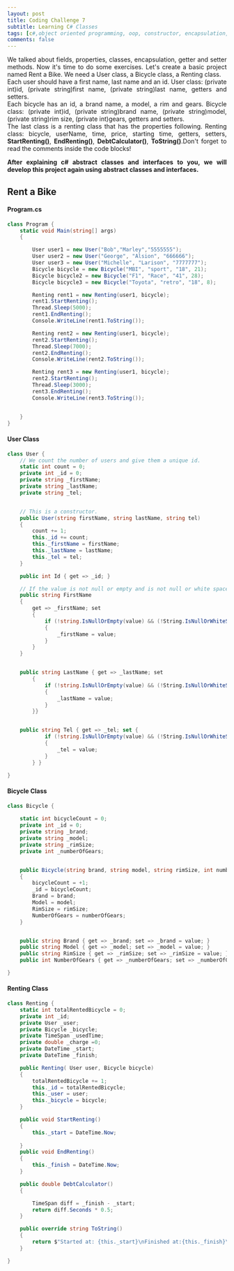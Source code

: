 ```yaml
---
layout: post
title: Coding Challenge 7
subtitle: Learning C# Classes 
tags: [c#,object oriented programming, oop, constructor, encapsulation,fields, properties, , Rent a bike,]
comments: false
---
```




<p style='text-align: justify;'>
We talked about fields, properties, classes, encapsulation, getter and setter methods. Now it's time to do some exercises. Let's create a basic project named Rent a Bike. We need a User class, a Bicycle class, a Renting class. </br>
Each user should have a first name, last name and an id. User class: (private int)id, (private string)first name, (private string)last name, getters and setters.</br>
Each bicycle has an id, a brand name, a model, a rim and gears. Bicycle class: (private int)id, (private string)brand name, (private string)model, (private string)rim size, (private int)gears, getters and setters.</br>
The last class is  a renting class that has the properties following. Renting class: bicycle, userName, time, price, starting time, getters, setters, <b>StartRenting()</b>, <b>EndRenting()</b>, <b>DebtCalculator()</b>, <b>ToString()</b>.Don't forget to read the comments inside the code blocks!</p>  
<p style='text-align: justify;'>
<b>After explaining c# abstract classes and interfaces to you, we will develop this project again using abstract classes and interfaces.</b></p> 

## Rent a Bike

#### Program.cs
```c#
class Program {
    static void Main(string[] args)
    {

        User user1 = new User("Bob","Marley","5555555");
        User user2 = new User("George", "Alsion", "666666");
        User user3 = new User("Michelle", "Larison", "7777777");
        Bicycle bicycle = new Bicycle("MBI", "sport", "18", 21);
        Bicycle bicycle2 = new Bicycle("F1", "Race", "41", 28);
        Bicycle bicycle3 = new Bicycle("Toyota", "retro", "18", 8);

        Renting rent1 = new Renting(user1, bicycle);
        rent1.StartRenting();
        Thread.Sleep(5000);
        rent1.EndRenting();
        Console.WriteLine(rent1.ToString());

        Renting rent2 = new Renting(user1, bicycle);
        rent2.StartRenting();
        Thread.Sleep(7000);
        rent2.EndRenting();
        Console.WriteLine(rent2.ToString());

        Renting rent3 = new Renting(user1, bicycle);
        rent2.StartRenting();
        Thread.Sleep(3000);
        rent3.EndRenting();
        Console.WriteLine(rent3.ToString());


    }
}

```

####  User Class

```c#
class User {
    // We count the number of users and give them a unique id.
    static int count = 0; 
    private int _id = 0;
    private string _firstName;
    private string _lastName;
    private string _tel;


    // This is a constructor. 
    public User(string firstName, string lastName, string tel)
    {
        count += 1;
        this._id += count;
        this._firstName = firstName;
        this._lastName = lastName;
        this._tel = tel;
    }

    public int Id { get => _id; }

    // If the value is not null or empty and is not null or white space,  we change _firstName.
    public string FirstName
    {
        get => _firstName; set
        {
            if (!string.IsNullOrEmpty(value) && (!String.IsNullOrWhiteSpace(value)))
            {
                _firstName = value;
            }
        }
    }


    public string LastName { get => _lastName; set
        {
            if (!string.IsNullOrEmpty(value) && (!String.IsNullOrWhiteSpace(value)))
            {
                _lastName = value;
            }
        }}


    public string Tel { get => _tel; set {
            if (!string.IsNullOrEmpty(value) && (!String.IsNullOrWhiteSpace(value)))
            {
                _tel = value;
            }
        } }

}

```

####  Bicycle Class

```c#
class Bicycle {
    
    static int bicycleCount = 0;
    private int _id = 0;
    private string _brand;
    private string _model;
    private string _rimSize;
    private int _numberOfGears;


    public Bicycle(string brand, string model, string rimSize, int numberOfGears)
    {
        bicycleCount = +1;
        _id = bicycleCount;
        Brand = brand;
        Model = model;
        RimSize = rimSize;
        NumberOfGears = numberOfGears;
    }


    public string Brand { get => _brand; set => _brand = value; }
    public string Model { get => _model; set => _model = value; }
    public string RimSize { get => _rimSize; set => _rimSize = value; }
    public int NumberOfGears { get => _numberOfGears; set => _numberOfGears = value; }

}

```
####  Renting Class

```c#
class Renting {
    static int totalRentedBicycle = 0;
    private int _id;
    private User _user;
    private Bicycle _bicycle;
    private TimeSpan _usedTime;
    private double _charge =0;
    private DateTime _start;
    private DateTime _finish;

    public Renting( User user, Bicycle bicycle)
    {
        totalRentedBicycle += 1;
        this._id = totalRentedBicycle;
        this._user = user;
        this._bicycle = bicycle;
    }

    public void StartRenting()
    {
        this._start = DateTime.Now;
        
    }
    public void EndRenting()
    {
        this._finish = DateTime.Now;
    }

    public double DebtCalculator()
    {

        TimeSpan diff = _finish - _start;
        return diff.Seconds * 0.5;
    }

    public override string ToString()
    {
        return $"Started at: {this._start}\nFinished at:{this._finish}\n Debt: {DebtCalculator()}";
    }

}
```

